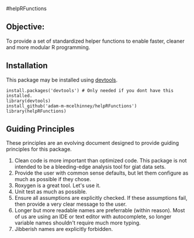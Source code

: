 #helpRFunctions

## Objective: 
To provide a set of standardized helper functions to enable faster, cleaner and more modular R programming.

## Installation
This package may be installed using [devtools](http://cran.r-project.org/web/packages/devtools/index.html). 

```
install.packages('devtools') # Only needed if you dont have this installed.
library(devtools)
install_github('adam-m-mcelhinney/helpRFunctions')
library(helpRFunctions)
```
## Guiding Principles
These principles are an evolving document designed to provide guiding principles for this package. 
1. Clean code is more important than optimized code. This package is not intended to be a bleeding-edge analysis tool for giat data sets. 
2. Provide the user with common sense defaults, but let them configure as much as possible if they chose. 
3. Roxygen is a great tool. Let's use it.
4. Unit test as much as possible.
5. Ensure all assumptions are explicitly checked. If these assumptions fail, then provide a very clear message to the user. 
6. Longer but more readable names are preferrable (within reason). Most of us are using an IDE or text editor with autocomplete, so longer variable names shouldn't require much more typing.
7. Jibberish names are explicitly forbidden.
